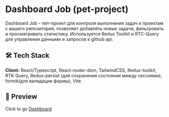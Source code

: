 # Dashboard Job (pet-project)
Dashboard Job - пет-проект для контроля выполнения задач к проектам с вашего репозитория, позволяет добавлять новые задачи, фильтровать и просматривать статистику. Используется Redux Toolkit и RTC-Query для управления данными и запросов к github api. 

## 🛠 Tech Stack
**Client:** React/Typescript, React-router-dom, TailwindCSS, Redux-toolkit, RTK Query, Redux-persist (для сохранения состояния между сессиями), formik(для валидации формы), Vite

## 🔭 Preview
Click to go [Dashboard](https://dashboard-job.vercel.app/)
